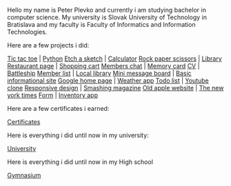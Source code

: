 Hello my name is Peter Plevko and currently i am studying bachelor in computer science. My university is Slovak University of Technology in Bratislava and my faculty is Faculty of Informatics and Information Technologies. 

Here are a few projects i did: 

[Tic tac toe](https://github.com/PeterPlevko/Tic-tac-toe) | [Python](https://github.com/PeterPlevko/Python)
[Etch a sketch](https://peterplevko.github.io/Etch-a-Sketch/) | [Calculator](https://peterplevko.github.io/Calculator/)
[Rock paper scissors](https://peterplevko.github.io/Rock-Paper-Scissors/) | [Library](https://peterplevko.github.io/Library/)
[Restaurant page](https://peterplevko.github.io/Restaurant-Page/) | [Shopping cart](https://github.com/PeterPlevko/Shopping-cart)
[Members chat](https://github.com/PeterPlevko/Members-chat) | [Memory card](https://github.com/PeterPlevko/Memory-card)
[CV](https://github.com/PeterPlevko/CV) | [Battleship](https://github.com/PeterPlevko/Battleship)
[Member list](https://github.com/PeterPlevko/Member-list) | [Local library](https://github.com/PeterPlevko/Local-library)
[Mini message board](https://github.com/PeterPlevko/Mini-message-board) | [Basic informational site](https://github.com/PeterPlevko/Basic-informational-site)
[Google home page](https://github.com/PeterPlevko/Google-home-page) | [Weather app](https://github.com/PeterPlevko/Weather-app)
[Todo list](https://github.com/PeterPlevko/Todo-list) | [Youtube clone](https://github.com/PeterPlevko/Youtube-clone)
[Responsive design](https://github.com/PeterPlevko/Responsive-design) | [Smashing magazine](https://github.com/PeterPlevko/Smashing-magazine)
[Old apple website](https://github.com/PeterPlevko/Old-apple-website) | [The new york times](https://github.com/PeterPlevko/The-new-york-times)
[Form](https://github.com/PeterPlevko/Form) | [Inventory app](https://github.com/PeterPlevko/Inventory-app)

Here are a few certificates i earned: 

[Certificates](https://github.com/PeterPlevko/Certificates)

Here is everything i did until now in my university: 

[University](https://github.com/PeterPlevko/STU-FIIT)

Here is everything i did until now in my High school

[Gymnasium](https://github.com/PeterPlevko/Gymnazium-JMH-Cadca)
